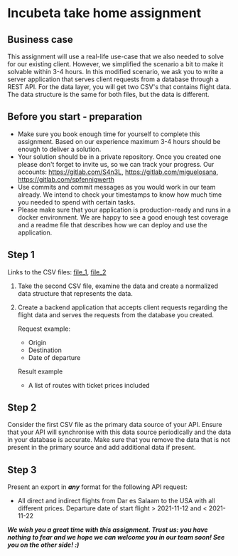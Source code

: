 # Incubeta take home assignment

## Business case

This assignment will use a real-life use-case that we also needed to solve for our existing client. However, we simplified the scenario a bit to make it solvable within 3-4 hours. In this modified scenario, we ask you to write a server application that serves client requests from a database through a REST API. For the data layer, you will get two CSV's that contains flight data. The data structure is the same for both files, but the data is different.

## Before you start - preparation

- Make sure you book enough time for yourself to complete this assignment. Based on our experience maximum 3-4 hours should be enough to deliver a solution.
- Your solution should be in a private repository. Once you created one please don't forget to invite us, so we can track your progress. Our accounts: https://gitlab.com/S4n3L, https://gitlab.com/miguelosana, https://gitlab.com/spfennigwerth
- Use commits and commit messages as you would work in our team already. We intend to check your timestamps to know how much time you needed to spend with certain tasks.
- Please make sure that your application is production-ready and runs in a docker environment. We are happy to see a good enough test coverage and a readme file that describes how we can deploy and use the application.

## Step 1

Links to the CSV files: [file_1](./feed-google-qatar-api-side.csv), [file_2](./feed-google-qatar-application-side.csv)

1. Take the second CSV file, examine the data and create a normalized data structure that represents the data.
2. Create a backend application that accepts client requests regarding the flight data and serves the requests from the database you created.
    
    Request example:
    
    - Origin
    - Destination
    - Date of departure
    
    Result example
    
    - A list of routes with ticket prices included

## Step 2

Consider the first CSV file as the primary data source of your API. Ensure that your API will synchronise with this data source periodically and the data in your database is accurate. Make sure that you remove the data that is not present in the primary source and add additional data if present.

## Step 3

Present an export in ***any*** format for the following API request:

* All direct and indirect flights from Dar es Salaam to the USA with all different prices. Departure date of start flight > 2021-11-12 and < 2021-11-22

***We wish you a great time with this assignment. Trust us: you have nothing to fear and we hope we can welcome you in our team soon! See you on the other side! :)***
